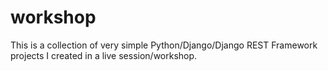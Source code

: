 # workshop
This is a collection of very simple Python/Django/Django REST Framework projects I created in a live session/workshop.